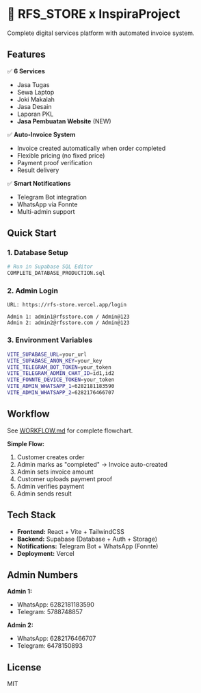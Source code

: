 # 🚀 RFS_STORE x InspiraProject

Complete digital services platform with automated invoice system.

## Features

✅ **6 Services**
- Jasa Tugas
- Sewa Laptop  
- Joki Makalah
- Jasa Desain
- Laporan PKL
- **Jasa Pembuatan Website** (NEW)

✅ **Auto-Invoice System**
- Invoice created automatically when order completed
- Flexible pricing (no fixed price)
- Payment proof verification
- Result delivery

✅ **Smart Notifications**
- Telegram Bot integration
- WhatsApp via Fonnte
- Multi-admin support

## Quick Start

### 1. Database Setup
```bash
# Run in Supabase SQL Editor
COMPLETE_DATABASE_PRODUCTION.sql
```

### 2. Admin Login
```
URL: https://rfs-store.vercel.app/login

Admin 1: admin1@rfsstore.com / Admin@123
Admin 2: admin2@rfsstore.com / Admin@123
```

### 3. Environment Variables
```bash
VITE_SUPABASE_URL=your_url
VITE_SUPABASE_ANON_KEY=your_key
VITE_TELEGRAM_BOT_TOKEN=your_token
VITE_TELEGRAM_ADMIN_CHAT_ID=id1,id2
VITE_FONNTE_DEVICE_TOKEN=your_token
VITE_ADMIN_WHATSAPP_1=6282181183590
VITE_ADMIN_WHATSAPP_2=6282176466707
```

## Workflow

See [WORKFLOW.md](WORKFLOW.md) for complete flowchart.

**Simple Flow:**
1. Customer creates order
2. Admin marks as "completed" → Invoice auto-created
3. Admin sets invoice amount
4. Customer uploads payment proof
5. Admin verifies payment
6. Admin sends result

## Tech Stack

- **Frontend:** React + Vite + TailwindCSS
- **Backend:** Supabase (Database + Auth + Storage)
- **Notifications:** Telegram Bot + WhatsApp (Fonnte)
- **Deployment:** Vercel

## Admin Numbers

**Admin 1:**
- WhatsApp: 6282181183590
- Telegram: 5788748857

**Admin 2:**
- WhatsApp: 6282176466707
- Telegram: 6478150893

## License

MIT

